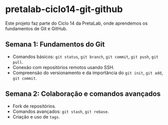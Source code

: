 # pretalab-ciclo14-git-github

Este projeto faz parte do Ciclo 14 da PretaLab, onde aprendemos os fundamentos de Git e GitHub.

## Semana 1: Fundamentos do Git
- Comandos básicos: `git status`, `git branch`, `git commit`, `git push`, `git pull`.
- Conexão com repositórios remotos usando SSH.
- Compreensão do versionamento e da importância do `git init`, `git add`, `git commit`.

## Semana 2: Colaboração e comandos avançados
- Fork de repositórios.
- Comandos avançados: `git stash`, `git rebase`.
- Criação e uso de `tags`.
